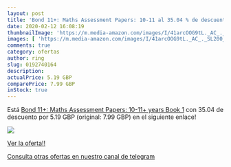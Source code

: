 ```yaml
---
layout: post
title: 'Bond 11+: Maths Assessment Papers: 10-11 al 35.04 % de descuento'
date: 2020-02-12 16:08:19
thumbnailImage: 'https://m.media-amazon.com/images/I/41arcOOG9tL._AC_._SL200_.jpg'
images: [ 'https://m.media-amazon.com/images/I/41arcOOG9tL._AC_._SL200_.jpg' ]
comments: true
category: ofertas
author: ring
slug: 0192740164
description:
actualPrice: 5.19 GBP
comparePrice: 7.99 GBP
inStock: true
---
```


Está [Bond 11+: Maths Assessment Papers: 10-11+ years Book 1](https://www.amazon.com/dp/0192740164/?tag=redken08-20) con 35.04 de descuento por 5.19 GBP (original: 7.99 GBP) en el siguiente enlace!

[![](https://m.media-amazon.com/images/I/41arcOOG9tL._AC_._SL200_.jpg)](https://www.amazon.com/dp/0192740164/?tag=redken08-20)

[Ver la oferta!!](https://www.amazon.com/dp/0192740164/?tag=redken08-20)

[Consulta otras ofertas en nuestro canal de telegram](https://t.me/s/ofertas25)
